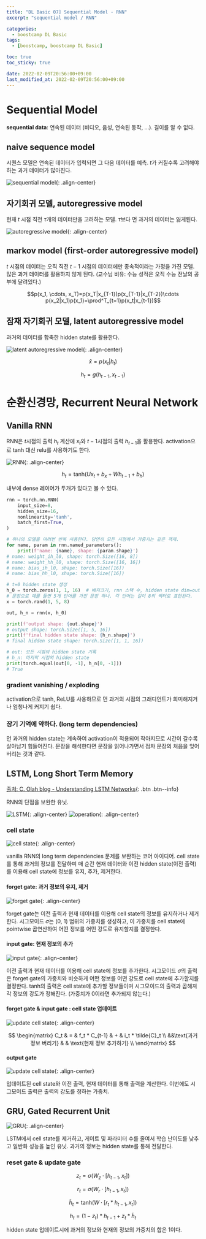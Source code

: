 ```yaml
---
title: "DL Basic 07] Sequential Model - RNN"
excerpt: "sequential model / RNN"

categories:
  - boostcamp DL Basic
tags:
  - [boostcamp, boostcamp DL Basic]

toc: true
toc_sticky: true

date: 2022-02-09T20:56:00+09:00
last_modified_at: 2022-02-09T20:56:00+09:00
---
```


# Sequential Model

**sequential data**: 연속된 데이터 (비디오, 음성, 연속된 동작, ...). 길이를 알 수 없다.

## naive sequence model

시퀀스 모델은 연속된 데이터가 입력되면 그 다음 데이터를 예측. $t$가 커질수록 고려해야하는 과거 데이터가 많아진다.

![sequential model](/assets/images/post/220209/boostcamp-DL-Basic-07/sequence_model.png){: .align-center}

## 자기회귀 모델, autoregressive model

현재 $t$ 시점 직전 $\tau$개의 데이터만을 고려하는 모델. $\tau$보다 먼 과거의 데이터는 잃게된다.

![autoregressive model](/assets/images/post/220209/boostcamp-DL-Basic-07/autoregressive.png){: .align-center}

## markov model (first-order autoregressive model)

$t$ 시점의 데이터는 오직 직전 $t-1$ 시점의 데이터에만 종속적이라는 가정을 가진 모델. 많은 과거 데이터를 활용하지 않게 된다. (교수님 비유: 수능 성적은 오직 수능 전날의 공부에 달려있다.)

$$p(x_1, \cdots, x_T)=p(x_T|x_{T-1})p(x_{T-1}|x_{T-2})\cdots p(x_2|x_1)p(x_1)=\prod^T_{t=1}p(x_t|x_{t-1})$$

## 잠재 자기회귀 모델, latent autoregressive model

과거의 데이터를 함축한 hidden state를 활용한다.

![latent autoregressive model](/assets/images/post/220209/boostcamp-DL-Basic-07/latent_autoregressive.png){: .align-center}

$$\hat{x}=p(x_t|h_t)$$

$$h_t=g(h_{t-1}, x_{t-1})$$

# 순환신경망, Recurrent Neural Network

## Vanilla RNN

RNN은 $t$시점의 출력 $h_t$ 계산에 $x_t$와 $t-1$시점의 출력 $h_{t-1}$을 활용한다.
activation으로 tanh 대신 relu를 사용하기도 한다.

![RNN](/assets/images/post/220209/boostcamp-DL-Basic-07/RNN.png){: .align-center}

$$h_t = \text{tanh}(Ux_t + b_{x}+Wh_{t-1}+b_{h})$$

내부에 dense 레이어가 두개가 있다고 볼 수 있다.

```python
rnn = torch.nn.RNN(
    input_size=8,
    hidden_size=16,
    nonlinearity='tanh',
    batch_first=True,
)

# 하나의 모델을 여러번 반복 사용한다. 당연히 모든 시점에서 가중치는 같은 객체.
for name, param in rnn.named_parameters():
    print(f'name: {name}, shape: {param.shape}')
# name: weight_ih_l0, shape: torch.Size([16, 8])
# name: weight_hh_l0, shape: torch.Size([16, 16])
# name: bias_ih_l0, shape: torch.Size([16])
# name: bias_hh_l0, shape: torch.Size([16])

# t=0 hidden state 생성
h_0 = torch.zeros(1, 1, 16)  # 배치크기, rnn 스택 수, hidden state dim=output dim
# 문장으로 예를 들면 5개 단어를 가진 문장 하나. 각 단어는 길이 8의 벡터로 표현된다.
x = torch.rand(1, 5, 8)

out, h_n = rnn(x, h_0)

print(f'output shape: {out.shape}')
# output shape: torch.Size([1, 5, 16])
print(f'final hidden state shape: {h_n.shape}')
# final hidden state shape: torch.Size([1, 1, 16])

# out: 모든 시점의 hidden state 기록
# h_n: 마지막 시점의 hidden state
print(torch.equal(out[0, -1], h_n[0, -1]))
# True
```

### gradient vanishing / exploding

activation으로 tanh, ReLU를 사용하므로 먼 과거의 시점의 그래디언트가 희미해지거나 엄청나게 커지기 쉽다.

### 장기 기억에 약하다. (long term dependencies)

먼 과거의 hidden state는 계속하여 activation이 적용되어 작아지므로 시간이 갈수록 살아남기 힘들어진다. 문장을 해석한다면 문장을 읽어나가면서 점차 문장의 처음을 잊어버리는 것과 같다.

## LSTM, Long Short Term Memory

[출처: C. Olah blog - Understanding LSTM Networks](https://colah.github.io/posts/2015-08-Understanding-LSTMs/){: .btn .btn--info}

RNN의 단점을 보완한 유닛.

![LSTM](https://colah.github.io/posts/2015-08-Understanding-LSTMs/img/LSTM3-chain.png){: .align-center}
![operation](https://colah.github.io/posts/2015-08-Understanding-LSTMs/img/LSTM2-notation.png){: .align-center}

### cell state

![cell state](https://colah.github.io/posts/2015-08-Understanding-LSTMs/img/LSTM3-C-line.png){: .align-center}

vanilla RNN의 long term dependencies 문제를 보완하는 코어 아이디어. cell state를 통해 과거의 정보를 전달하며 매 순간 현재 데이터와 이전 hidden state(이전 출력)를 이용해 cell state에 정보를 유지, 추가, 제거한다.

#### forget gate: 과거 정보의 유지, 제거

![forget gate](https://colah.github.io/posts/2015-08-Understanding-LSTMs/img/LSTM3-focus-f.png){: .align-center}

forget gate는 이전 출력과 현재 데이터를 이용해 cell state의 정보를 유지하거나 제거한다. 시그모이드 $\sigma$는 (0, 1) 범위의 가중치를 생성하고, 이 가중치를 cell state에 pointwise 곱연산하여 어떤 정보를 어떤 강도로 유지할지를 결정한다.

#### input gate: 현재 정보의 추가

![input gate](https://colah.github.io/posts/2015-08-Understanding-LSTMs/img/LSTM3-focus-i.png){: .align-center}

이전 출력과 현재 데이터를 이용해 cell state에 정보를 추가한다. 시그모이드 $\sigma$의 출력은 forget gate의 가중치와 비슷하게 어떤 정보를 어떤 강도로 cell state에 추가할지를 결정한다. tanh의 출력은 cell state에 추가할 정보들이며 시그모이드의 출력과 곱해져 각 정보의 강도가 정해진다. (가중치가 0이라면 추가되지 않는다.)

#### forget gate & input gate : cell state 업데이트

![update cell state](https://colah.github.io/posts/2015-08-Understanding-LSTMs/img/LSTM3-focus-C.png){: .align-center}

$$
\begin{matrix}
C_t & = & f_t * C_{t-1} & + & i_t * \tilde{C}_t \\
&&\text{과거 정보 버리기} & & \text{현재 정보 추가하기} \\
\end{matrix}
$$

#### output gate

![update cell state](https://colah.github.io/posts/2015-08-Understanding-LSTMs/img/LSTM3-focus-o.png){: .align-center}

업데이트된 cell state와 이전 출력, 현재 데이터를 통해 출력을 계산한다. 이번에도 시그모이드 출력은 출력의 강도를 정하는 가중치.

## GRU, Gated Recurrent Unit

![GRU](/assets/images/post/220209/boostcamp-DL-Basic-07/GRU.png){: .align-center}

LSTM에서 cell state를 제거하고, 게이트 및 파라미터 수를 줄여서 학습 난이도를 낮추고 일반화 성능을 높인 유닛. 과거의 정보는 hidden state를 통해 전달한다.

### reset gate & update gate

$$z_t=\sigma(W_z\cdot[h_{t-1}, x_t])$$

$$r_t=\sigma(W_r\cdot[h_{t-1}, x_t])$$

$$\tilde{h}_t=\text{tanh}(W\cdot[r_t*h_{t-1},x_t])$$

$$h_t=(1-z_t)*h_{t-1}+z_t*\tilde{h}_t$$

hidden state 업데이트시에 과거의 정보와 현재의 정보의 가중치의 합은 1이다.

